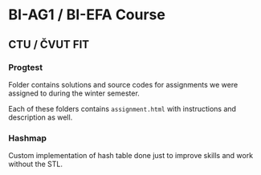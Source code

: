 # BI-AG1 / BI-EFA Course
## CTU / ČVUT FIT

### Progtest
Folder contains solutions and source codes for assignments we were assigned to during the winter semester.

Each of these folders contains `assignment.html` with instructions and description as well.

### Hashmap
Custom implementation of hash table done just to improve skills and work without the STL.
